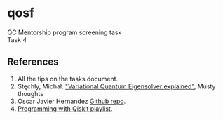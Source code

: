 # qosf
QC Mentorship program screening task<br/>
Task 4

## References
1. All the tips on the tasks document.
2. Stęchły, Michał. ["Variational Quantum Eigensolver explained"](https://www.mustythoughts.com/variational-quantum-eigensolver-explained),  Musty thoughts
3. Oscar Javier Hernandez [Github repo](https://github.com/OscarJHernandez/qc_mentorship_task).
4. [Programming with Qiskit playlist](https://www.youtube.com/watch?v=a1NZC5rqQD8&list=PLOFEBzvs-Vvp2xg9-POLJhQwtVktlYGbY).



